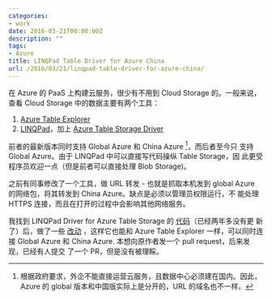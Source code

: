 ```yaml
---
categories:
- work
date: 2016-03-21T00:00:00Z
description: ""
tags:
- Azure
title: LINQPad Table Driver for Azure China
url: /2016/03/21/linqpad-table-driver-for-azure-china/
---
```



在 Azure 的 PaaS 上构建云服务，很少有不用到 Cloud Storage 的。一般来说，
查看 Cloud Storage 中的数据主要有两个工具：

1. [Azure Table Explorer](https://azurestorageexplorer.codeplex.com/)
2. [LINQPad](http://www.linqpad.net/)，加上
[Azure Table Storage Driver](https://blog.madd0.com/2012/01/09/linqpad-driver-for-azure-table-storage/)

前者的最新版本同时支持 Global Azure 和 China Azure [^1]，而后者至今只
支持 Global Azure。由于 LINQPad 中可以直接写代码操纵 Table Storage，因
此更受程序员欢迎一点（但是前者可以直接处理 Blob Storage)。

之前有同事修改了一个工具，做 URL 转发 - 也就是抓取本机发到 global
Azure 的网络包，将其转发到 China Azure。缺点是必须以管理员权限运行，不
能处理 HTTPS 连接，而且在打开的过程中会影响其他网络服务。

我找到 LINQPad Driver for Azure Table Storage 的
[代码](https://github.com/madd0/AzureStorageDriver)（已经两年多没有更
新了）后，做了一些
[改动](https://github.com/live4thee/AzureStorageDriver/commit/30c6c489e2c059fa89b13d5cce4ce3bed28cad3d)
，这样它也能和 Azure Table Explorer 一样，可以同时连接 Global Azure 和
China Azure. 本想向原作者发一个 pull request，后来发现，已经有人提交
了一个 PR，但是没有被理睬。

[^1]: 根据政府要求，外企不能直接运营云服务，且数据中心必须建在国内。因此，Azure 的 global 版本和中国版实际上是分开的，URL 的域名也不一样。
